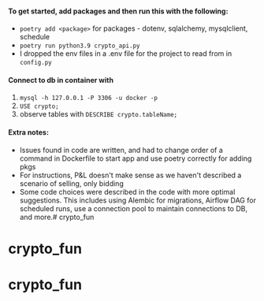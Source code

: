 #### To get started, add packages and then run this with the following:
- `poetry add <package>` for packages - dotenv, sqlalchemy, mysqlclient, schedule
- `poetry run python3.9 crypto_api.py`
- I dropped the env files in a .env file for the project to read from in `config.py`


#### Connect to db in container with
1. `mysql -h 127.0.0.1 -P 3306 -u docker -p`
2. `USE crypto;`
3. observe tables with `DESCRIBE crypto.tableName;`

#### Extra notes:
- Issues found in code are written, and had to change order of a command
  in Dockerfile to start app and use poetry correctly for adding pkgs
- For instructions, P&L doesn't make sense as we haven't
  described a scenario of selling, only bidding
- Some code choices were described in the code with more optimal
  suggestions. This includes using Alembic for migrations, Airflow
  DAG for scheduled runs, use a connection pool to maintain
  connections to DB, and more.# crypto_fun
# crypto_fun
# crypto_fun
